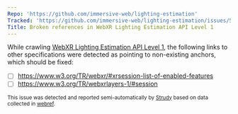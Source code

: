 ```yaml
---
Repo: 'https://github.com/immersive-web/lighting-estimation'
Tracked: 'https://github.com/immersive-web/lighting-estimation/issues/58'
Title: Broken references in WebXR Lighting Estimation API Level 1
---
```


While crawling [WebXR Lighting Estimation API Level 1](https://immersive-web.github.io/lighting-estimation/), the following links to other specifications were detected as pointing to non-existing anchors, which should be fixed:
* [ ] https://www.w3.org/TR/webxr/#xrsession-list-of-enabled-features
* [ ] https://www.w3.org/TR/webxrlayers-1/#session

<sub>This issue was detected and reported semi-automatically by [Strudy](https://github.com/w3c/strudy/) based on data collected in [webref](https://github.com/w3c/webref/).</sub>
